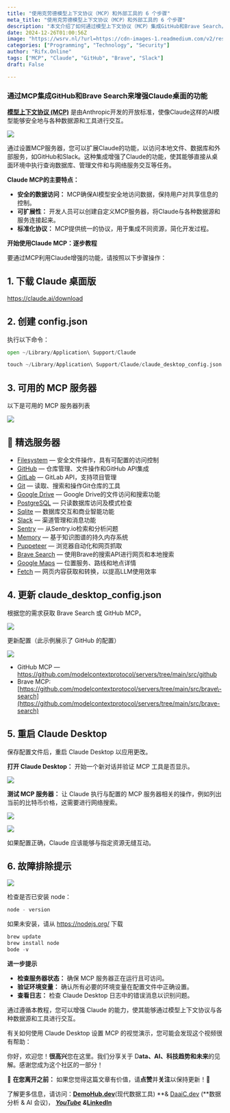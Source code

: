 ```yaml
---
title: "使用克劳德模型上下文协议（MCP）和外部工具的 6 个步骤"
meta_title: "使用克劳德模型上下文协议（MCP）和外部工具的 6 个步骤"
description: "本文介绍了如何通过模型上下文协议（MCP）集成GitHub和Brave Search，以增强Claude桌面的功能。MCP是由Anthropic开发的开放标准，允许AI模型安全地与多种数据源和工具交互。文章提供了详细的步骤，包括下载Claude桌面版、创建配置文件、选择MCP服务器、更新配置、重启应用程序以及故障排除提示，旨在帮助用户有效地利用Claude的增强功能。"
date: 2024-12-26T01:00:56Z
image: "https://wsrv.nl/?url=https://cdn-images-1.readmedium.com/v2/resize:fit:800/1*kE_qjVInCTckUW4TqMqUEw.jpeg"
categories: ["Programming", "Technology", "Security"]
author: "Rifx.Online"
tags: ["MCP", "Claude", "GitHub", "Brave", "Slack"]
draft: False

---
```




### 通过MCP集成GitHub和Brave Search来增强Claude桌面的功能



[**模型上下文协议 (MCP)**](https://www.anthropic.com/news/model-context-protocol) 是由Anthropic开发的开放标准，使像Claude这样的AI模型能够安全地与各种数据源和工具进行交互。

![](https://wsrv.nl/?url=https://cdn-images-1.readmedium.com/v2/resize:fit:800/1*nXwRfi_2Sj3NK8P46YcGJw.png)

通过设置MCP服务器，您可以扩展Claude的功能，以访问本地文件、数据库和外部服务，如GitHub和Slack。这种集成增强了Claude的功能，使其能够直接从桌面环境中执行查询数据库、管理文件和与网络服务交互等任务。

**Claude MCP的主要特点：**

* **安全的数据访问：** MCP确保AI模型安全地访问数据，保持用户对共享信息的控制。
* **可扩展性：** 开发人员可以创建自定义MCP服务器，将Claude与各种数据源和服务连接起来。
* **标准化协议：** MCP提供统一的协议，用于集成不同资源，简化开发过程。

**开始使用Claude MCP：逐步教程**

要通过MCP利用Claude增强的功能，请按照以下步骤操作：

## 1\. 下载 Claude 桌面版

<https://claude.ai/download>

## 2\. 创建 config.json

执行以下命令：

```python
open ~/Library/Application\ Support/Claude

touch ~/Library/Application\ Support/Claude/claude_desktop_config.json
```

## 3\. 可用的 MCP 服务器

以下是可用的 MCP 服务器列表

![](https://wsrv.nl/?url=https://cdn-images-1.readmedium.com/v2/resize:fit:800/1*4ykbUagOrtn4IJaVOMj2Pw.png)

## 🌟 精选服务器

* [Filesystem](https://github.com/modelcontextprotocol/servers/blob/main/src/filesystem) — 安全文件操作，具有可配置的访问控制
* [GitHub](https://github.com/modelcontextprotocol/servers/blob/main/src/github) — 仓库管理、文件操作和GitHub API集成
* [GitLab](https://github.com/modelcontextprotocol/servers/blob/main/src/gitlab) — GitLab API，支持项目管理
* [Git](https://github.com/modelcontextprotocol/servers/blob/main/src/git) — 读取、搜索和操作Git仓库的工具
* [Google Drive](https://github.com/modelcontextprotocol/servers/blob/main/src/gdrive) — Google Drive的文件访问和搜索功能
* [PostgreSQL](https://github.com/modelcontextprotocol/servers/blob/main/src/postgres) — 只读数据库访问及模式检查
* [Sqlite](https://github.com/modelcontextprotocol/servers/blob/main/src/sqlite) — 数据库交互和商业智能功能
* [Slack](https://github.com/modelcontextprotocol/servers/blob/main/src/slack) — 渠道管理和消息功能
* [Sentry](https://github.com/modelcontextprotocol/servers/blob/main/src/sentry) — 从Sentry.io检索和分析问题
* [Memory](https://github.com/modelcontextprotocol/servers/blob/main/src/memory) — 基于知识图谱的持久内存系统
* [Puppeteer](https://github.com/modelcontextprotocol/servers/blob/main/src/puppeteer) — 浏览器自动化和网页抓取
* [Brave Search](https://github.com/modelcontextprotocol/servers/blob/main/src/brave-search) — 使用Brave的搜索API进行网页和本地搜索
* [Google Maps](https://github.com/modelcontextprotocol/servers/blob/main/src/google-maps) — 位置服务、路线和地点详情
* [Fetch](https://github.com/modelcontextprotocol/servers/blob/main/src/fetch) — 网页内容获取和转换，以提高LLM使用效率

## 4\. 更新 claude\_desktop\_config.json

根据您的需求获取 Brave Search 或 GitHub MCP。

![](https://wsrv.nl/?url=https://cdn-images-1.readmedium.com/v2/resize:fit:800/1*rGxXQO6NB2wXBeAOHuGQKQ.png)

更新配置（此示例展示了 GitHub 的配置）

![](https://wsrv.nl/?url=https://cdn-images-1.readmedium.com/v2/resize:fit:800/1*6qi-DCeUlNkXB3CIhVAGUw.png)

* GitHub MCP — <https://github.com/modelcontextprotocol/servers/tree/main/src/github>
* Brave MCP: [https://github.com/modelcontextprotocol/servers/tree/main/src/brave\-search](https://github.com/modelcontextprotocol/servers/tree/main/src/brave-search)

## 5\. 重启 Claude Desktop

保存配置文件后，重启 Claude Desktop 以应用更改。

**打开 Claude Desktop：** 开始一个新对话并验证 MCP 工具是否显示。

![](https://wsrv.nl/?url=https://cdn-images-1.readmedium.com/v2/resize:fit:800/1*N1r_XoaZ4iwBfkS1txidlQ.png)

**测试 MCP 服务器：** 让 Claude 执行与配置的 MCP 服务器相关的操作，例如列出当前的比特币价格，这需要进行网络搜索。

![](https://wsrv.nl/?url=https://cdn-images-1.readmedium.com/v2/resize:fit:800/1*rPM3W4jPlv7Zb7Eczem2OA.png)

![](https://wsrv.nl/?url=https://cdn-images-1.readmedium.com/v2/resize:fit:800/1*ua84sZI_Bd6R9vFG8ixBKw.png)

如果配置正确，Claude 应该能够与指定资源无缝互动。

## 6\. 故障排除提示

![](https://wsrv.nl/?url=https://cdn-images-1.readmedium.com/v2/resize:fit:800/0*f2g7pMR7fN8rtk4t)

检查是否已安装 node：


```python
node - version
```
如果未安装，请从 <https://nodejs.org/> 下载


```python
brew update
brew install node
bode -v
```
**进一步提示**

* **检查服务器状态：** 确保 MCP 服务器正在运行且可访问。
* **验证环境变量：** 确认所有必要的环境变量在配置文件中正确设置。
* **查看日志：** 检查 Claude Desktop 日志中的错误消息以识别问题。

通过遵循本教程，您可以增强 Claude 的能力，使其能够通过模型上下文协议与各种数据源和工具进行交互。

有关如何使用 Claude Desktop 设置 MCP 的视觉演示，您可能会发现这个视频很有帮助：







你好，欢迎您！**很高兴**您在这里。我们分享关于 D**ata、AI、科技趋势和未来**的见解。感谢您成为这个社区的一部分！

🙏 **在您离开之前：** 如果您觉得这篇文章有价值，请**点赞**并**关注**以保持更新！👏

了解更多信息，请访问：[**DemoHub.dev**](https://demohub.dev/)(现代数据工具) **\& [DaaiC.dev](https://www.daaic.dev/) (**数据分析 \& AI 会议)， [***YouTube***](https://www.youtube.com/@demohub) ***\&*[LinkedIn](https://www.linkedin.com/company/demohub-dev/)**

